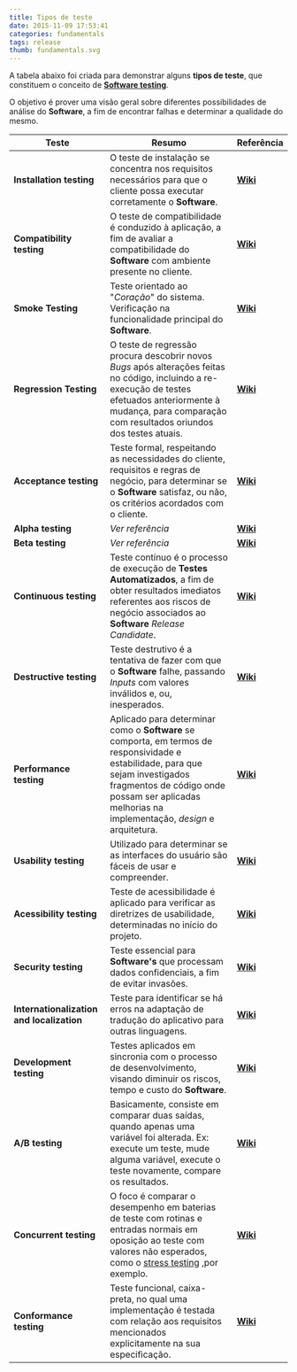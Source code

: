 ```yaml
---
title: Tipos de teste
date: 2015-11-09 17:53:41
categories: fundamentals
tags: release
thumb: fundamentals.svg
---
```


A tabela abaixo foi criada para demonstrar alguns **tipos de teste**, que constituem o conceito de [**Software testing**](https://en.wikipedia.org/wiki/Software_testing).

O objetivo é prover uma visão geral sobre diferentes possibilidades de análise do **Software**, a fim de encontrar falhas e determinar a qualidade do mesmo.

| **Teste** | **Resumo** | **Referência** |
| --- | --- | --- |
| **Installation testing** | O teste de instalação se concentra nos requisitos necessários para que o cliente possa executar corretamente o **Software**. | [**Wiki**](https://en.wikipedia.org/wiki/Installation_testing) |
| **Compatibility testing** | O teste de compatibilidade é conduzido à aplicação, a fim de avaliar a compatibilidade do **Software** com ambiente presente no cliente. | [**Wiki**](https://en.wikipedia.org/wiki/Compatibility_testing) |
| **Smoke Testing** | Teste orientado ao "*Coração*" do sistema. Verificação na funcionalidade principal do **Software**. | [**Wiki**](https://en.wikipedia.org/wiki/Smoke_testing_(software)) |
| **Regression Testing** | O teste de regressão procura descobrir novos *Bugs* após alterações feitas no código, incluindo a re-execução de testes efetuados anteriormente à mudança, para comparação com resultados oriundos dos testes atuais. | [**Wiki**](https://en.wikipedia.org/wiki/Regression_testing) |
| **Acceptance testing** | Teste formal, respeitando as necessidades do cliente, requisitos e regras de negócio, para determinar se o **Software** satisfaz, ou não, os critérios acordados com o cliente. | [**Wiki**](https://en.wikipedia.org/wiki/Acceptance_testing) |
| **Alpha testing** | *Ver referência* | [**Wiki**](https://en.wikipedia.org/wiki/Software_testing#Alpha_testing) |
| **Beta testing** | *Ver referência* | [**Wiki**](https://en.wikipedia.org/wiki/Software_testing#Beta_testing) |
| **Continuous testing** | Teste contínuo é o processo de execução de **Testes Automatizados**, a fim de obter resultados imediatos referentes aos riscos de negócio associados ao **Software** *Release Candidate*. | [**Wiki**](https://en.wikipedia.org/wiki/Continuous_testing) |
| **Destructive testing** | Teste destrutivo é a tentativa de fazer com que o **Software** falhe, passando *Inputs* com valores inválidos e, ou, inesperados. | [**Wiki**](https://en.wikipedia.org/wiki/Destructive_testing) |
| **Performance testing** | Aplicado para determinar como o **Software** se comporta, em termos de responsividade e estabilidade, para que sejam investigados fragmentos de código onde possam ser aplicadas melhorias na implementação, *design* e arquitetura. | [**Wiki**](https://en.wikipedia.org/wiki/Software_performance_testing) |
| **Usability testing** | Utilizado para determinar se as interfaces do usuário são fáceis de usar e compreender. | [**Wiki**](https://en.wikipedia.org/wiki/Usability_testing) |
| **Acessibility testing** | Teste de acessibilidade é aplicado para verificar as diretrizes de usabilidade, determinadas no início do projeto. | [**Wiki**](https://en.wikipedia.org/wiki/Accessibility) |
| **Security testing** | Teste essencial para **Software's** que processam dados confidenciais, a fim de evitar invasões. | [**Wiki**](https://en.wikipedia.org/wiki/Security_testing) |
| **Internationalization and localization** | Teste para identificar se há erros na adaptação de tradução do aplicativo para outras linguagens. | [**Wiki**](https://en.wikipedia.org/wiki/Internationalization_and_localization) |
| **Development testing** | Testes aplicados em sincronia com o processo de desenvolvimento, visando diminuir os riscos, tempo e custo do **Software**. | [**Wiki**](https://en.wikipedia.org/wiki/Development_testing) |
| **A/B testing** | Basicamente, consiste em comparar duas saídas, quando apenas uma variável foi alterada. Ex: execute um teste, mude alguma variável, execute o teste novamente, compare os resultados. | [**Wiki**](https://en.wikipedia.org/wiki/A/B_testing) |
| **Concurrent testing** | O foco é comparar o desempenho em baterias de teste com rotinas e entradas normais em oposição ao teste com valores não esperados, como o [stress testing](https://en.wikipedia.org/wiki/Stress_testing) ,por exemplo. | [**Wiki**](https://en.wikipedia.org/wiki/Concurrent_testing) |
| **Conformance testing** | Teste funcional, caixa-preta, no qual uma implementação é testada com relação aos requisitos mencionados explicitamente na sua especificação. | [**Wiki**](https://en.wikipedia.org/wiki/Conformance_testing) |
